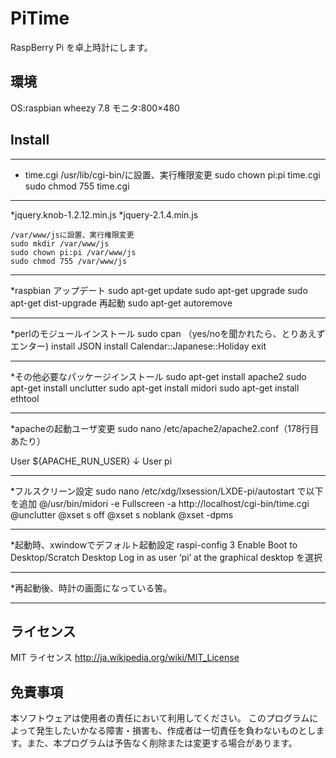 PiTime
====

RaspBerry Pi を卓上時計にします。

## 環境

OS:raspbian wheezy 7.8
モニタ:800×480

## Install

--------------------------------------

* time.cgi
/usr/lib/cgi-bin/に設置、実行権限変更
    sudo chown pi:pi time.cgi
    sudo chmod 755 time.cgi

--------------------------------------

*jquery.knob-1.2.12.min.js
*jquery-2.1.4.min.js

    /var/www/jsに設置、実行権限変更
    sudo mkdir /var/www/js
    sudo chown pi:pi /var/www/js
    sudo chmod 755 /var/www/js

--------------------------------------

*raspbian アップデート
sudo apt-get update
sudo apt-get upgrade
sudo apt-get dist-upgrade
再起動
sudo apt-get autoremove

--------------------------------------

*perlのモジュールインストール
sudo cpan    （yes/noを聞かれたら、とりあえずエンター)
install JSON
install Calendar::Japanese::Holiday
exit

--------------------------------------

*その他必要なパッケージインストール
sudo apt-get install apache2
sudo apt-get install unclutter
sudo apt-get install midori
sudo apt-get install ethtool

--------------------------------------

*apacheの起動ユーザ変更
sudo nano /etc/apache2/apache2.conf（178行目あたり）

User ${APACHE_RUN_USER}
↓
User pi

--------------------------------------

*フルスクリーン設定
 sudo nano /etc/xdg/lxsession/LXDE-pi/autostart で以下を追加
 @/usr/bin/midori -e Fullscreen -a http://localhost/cgi-bin/time.cgi
 @unclutter
 @xset s off
 @xset s noblank
 @xset -dpms

--------------------------------------

*起動時、xwindowでデフォルト起動設定
 raspi-config
 3 Enable Boot to Desktop/Scratch
 Desktop Log in as user ‘pi’ at the graphical desktop を選択

--------------------------------------

*再起動後、時計の画面になっている筈。

--------------------------------------

## ライセンス

MIT ライセンス
    http://ja.wikipedia.org/wiki/MIT_License

## 免責事項

本ソフトウェアは使用者の責任において利用してください。 このプログラムによって発生したいかなる障害・損害も、作成者は一切責任を負わないものとします。また、本プログラムは予告なく削除または変更する場合があります。
